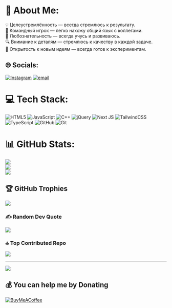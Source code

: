 # 💫 About Me:
💡 Целеустремлённость — всегда стремлюсь к результату.<br>🤝 Командный игрок — легко нахожу общий язык с коллегами.<br>🚀 Любознательность — всегда учусь и развиваюсь.<br>🔍 Внимание к деталям — стремлюсь к качеству в каждой задаче.<br>🌱 Открытость к новым идеям — всегда готов к экспериментам.


## 🌐 Socials:
[![Instagram](https://img.shields.io/badge/Instagram-%23E4405F.svg?logo=Instagram&logoColor=white)](https://instagram.com/imvvv.x) [![email](https://img.shields.io/badge/Email-D14836?logo=gmail&logoColor=white)](mailto:imv05@inbox.ru) 

# 💻 Tech Stack:
![HTML5](https://img.shields.io/badge/html5-%23E34F26.svg?style=plastic&logo=html5&logoColor=white) ![JavaScript](https://img.shields.io/badge/javascript-%23323330.svg?style=plastic&logo=javascript&logoColor=%23F7DF1E) ![C++](https://img.shields.io/badge/c++-%2300599C.svg?style=plastic&logo=c%2B%2B&logoColor=white) ![jQuery](https://img.shields.io/badge/jquery-%230769AD.svg?style=plastic&logo=jquery&logoColor=white) ![Next JS](https://img.shields.io/badge/Next-black?style=plastic&logo=next.js&logoColor=white) ![TailwindCSS](https://img.shields.io/badge/tailwindcss-%2338B2AC.svg?style=plastic&logo=tailwind-css&logoColor=white) ![TypeScript](https://img.shields.io/badge/typescript-%23007ACC.svg?style=plastic&logo=typescript&logoColor=white) ![GitHub](https://img.shields.io/badge/github-%23121011.svg?style=plastic&logo=github&logoColor=white) ![Git](https://img.shields.io/badge/git-%23F05033.svg?style=plastic&logo=git&logoColor=white)
# 📊 GitHub Stats:
![](https://github-readme-stats.vercel.app/api?username=w3llw&theme=dark&hide_border=false&include_all_commits=true&count_private=false)<br/>
![](https://nirzak-streak-stats.vercel.app/?user=w3llw&theme=dark&hide_border=false)<br/>
![](https://github-readme-stats.vercel.app/api/top-langs/?username=w3llw&theme=dark&hide_border=false&include_all_commits=true&count_private=false&layout=compact)

## 🏆 GitHub Trophies
![](https://github-profile-trophy.vercel.app/?username=w3llw&theme=dracula&no-frame=false&no-bg=false&margin-w=4)

### ✍️ Random Dev Quote
![](https://quotes-github-readme.vercel.app/api?type=horizontal&theme=tokyonight)

### 🔝 Top Contributed Repo
![](https://github-contributor-stats.vercel.app/api?username=w3llw&limit=5&theme=aura&combine_all_yearly_contributions=true)

---
[![](https://visitcount.itsvg.in/api?id=w3llw&icon=2&color=10)](https://visitcount.itsvg.in)

  ## 💰 You can help me by Donating
  [![BuyMeACoffee](https://img.shields.io/badge/Buy%20Me%20a%20Coffee-ffdd00?style=for-the-badge&logo=buy-me-a-coffee&logoColor=black)](https://buymeacoffee.com/w3llw) 

  
<!-- Proudly created with GPRM ( https://gprm.itsvg.in ) -->
